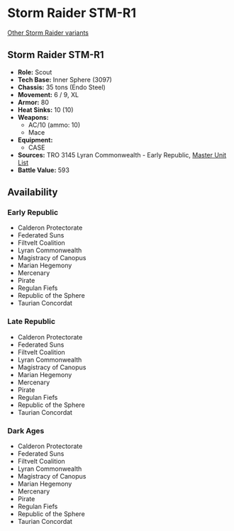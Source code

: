 # Storm Raider STM-R1

[Other Storm Raider variants](../storm_raider.md)

## Storm Raider STM-R1
- **Role:** Scout
- **Tech Base:** Inner Sphere (3097)
- **Chassis:** 35 tons (Endo Steel)
- **Movement:** 6 / 9, XL
- **Armor:** 80
- **Heat Sinks:** 10 (10)
- **Weapons:**
  - AC/10 (ammo: 10)
  - Mace
- **Equipment:**
  - CASE
- **Sources:** TRO 3145 Lyran Commonwealth - Early Republic, [Master Unit List](http://masterunitlist.info/Unit/Details/6615/storm-raider-stm-r1)
- **Battle Value:** 593

## Availability

### Early Republic
- Calderon Protectorate
- Federated Suns
- Filtvelt Coalition
- Lyran Commonwealth
- Magistracy of Canopus
- Marian Hegemony
- Mercenary
- Pirate
- Regulan Fiefs
- Republic of the Sphere
- Taurian Concordat

### Late Republic
- Calderon Protectorate
- Federated Suns
- Filtvelt Coalition
- Lyran Commonwealth
- Magistracy of Canopus
- Marian Hegemony
- Mercenary
- Pirate
- Regulan Fiefs
- Republic of the Sphere
- Taurian Concordat

### Dark Ages
- Calderon Protectorate
- Federated Suns
- Filtvelt Coalition
- Lyran Commonwealth
- Magistracy of Canopus
- Marian Hegemony
- Mercenary
- Pirate
- Regulan Fiefs
- Republic of the Sphere
- Taurian Concordat

